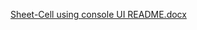 [Sheet-Cell using console UI README.docx](https://github.com/user-attachments/files/17179565/Sheet-Cell.using.console.UI.README.docx)
